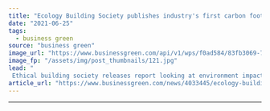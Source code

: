 ```yaml
---
title: "Ecology Building Society publishes industry's first carbon footprint for mortgages"
date: "2021-06-25"
tags: 
  - business green
source: "business green"
image_url: "https://www.businessgreen.com/api/v1/wps/f0ad584/83fb3069-75fa-43bd-be8e-65a5f8e1479a/3/St-Modwen-185x114.jpg"
image_fp: "/assets/img/post_thumbnails/121.jpg"
lead: "
 Ethical building society releases report looking at environment impact of all its residential mortgage lending ..."
article_url: "https://www.businessgreen.com/news/4033445/ecology-building-society-publishes-industry-carbon-footprint-mortgages"
---
```


---
